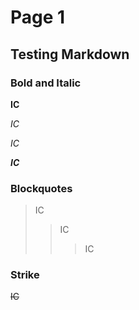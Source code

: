 # Page 1
## Testing Markdown

### Bold and Italic

**IC**

_IC_

*IC*

**_IC_**


### Blockquotes

>IC
>>IC
>>>IC

### Strike

~~IC~~